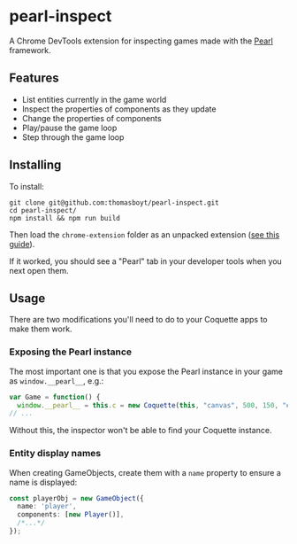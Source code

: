 # pearl-inspect

A Chrome DevTools extension for inspecting games made with the [Pearl](https://github.com/thomasboyt/pearl) framework.

## Features

* List entities currently in the game world
* Inspect the properties of components as they update
* Change the properties of components
* Play/pause the game loop
* Step through the game loop

## Installing

To install:

```
git clone git@github.com:thomasboyt/pearl-inspect.git
cd pearl-inspect/
npm install && npm run build
```

Then load the `chrome-extension` folder as an unpacked extension ([see this guide](https://developer.chrome.com/extensions/getstarted#unpacked)).

If it worked, you should see a "Pearl" tab in your developer tools when you next open them.

## Usage

There are two modifications you'll need to do to your Coquette apps to make them work.

### Exposing the Pearl instance

The most important one is that you expose the Pearl instance in your game as `window.__pearl__`, e.g.:

```js
var Game = function() {
  window.__pearl__ = this.c = new Coquette(this, "canvas", 500, 150, "#000");
// ...
```

Without this, the inspector won't be able to find your Coquette instance.

### Entity display names

When creating GameObjects, create them with a `name` property to ensure a name is displayed:

```typescript
const playerObj = new GameObject({
  name: 'player',
  components: [new Player()],
  /*...*/
});
```